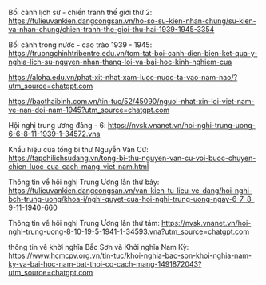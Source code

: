 Bối cảnh lịch sử - chiến tranh thế giới thứ 2:
https://tulieuvankien.dangcongsan.vn/ho-so-su-kien-nhan-chung/su-kien-va-nhan-chung/chien-tranh-the-gioi-thu-hai-1939-1945-3354

Bối cảnh trong nước - cao trào 1939 - 1945:
https://truongchinhtribentre.edu.vn/tom-tat-boi-canh-dien-bien-ket-qua-y-nghia-lich-su-nguyen-nhan-thang-loi-va-bai-hoc-kinh-nghiem-cua

https://aloha.edu.vn/phat-xit-nhat-xam-luoc-nuoc-ta-vao-nam-nao/?utm_source=chatgpt.com

https://baothaibinh.com.vn/tin-tuc/52/45090/nguoi-nhat-xin-loi-viet-nam-ve-nan-doi-nam-1945?utm_source=chatgpt.com

Hội nghị trung ương đảng - 6:
https://nvsk.vnanet.vn/hoi-nghi-trung-uong-6-6-8-11-1939-1-34572.vna

Khẩu hiệu của tổng bí thư Nguyễn Văn Cừ:
https://tapchilichsudang.vn/tong-bi-thu-nguyen-van-cu-voi-buoc-chuyen-chien-luoc-cua-cach-mang-viet-nam.html

Thông tin về hội nghị Trung Ương lần thứ bảy:
https://tulieuvankien.dangcongsan.vn/van-kien-tu-lieu-ve-dang/hoi-nghi-bch-trung-uong/khoa-i/nghi-quyet-cua-hoi-nghi-trung-uong-ngay-6-7-8-9-11-1940-660

Thông tin về hội nghị Trung Ương lần thứ tám:
https://nvsk.vnanet.vn/hoi-nghi-trung-uong-8-10-19-5-1941-1-34593.vna?utm_source=chatgpt.com

thông tin về khời nghĩa Bắc Sơn và Khởi nghĩa Nam Kỳ:
https://www.hcmcpv.org.vn/tin-tuc/khoi-nghia-bac-son-khoi-nghia-nam-ky-va-bai-hoc-nam-bat-thoi-co-cach-mang-1491872043?utm_source=chatgpt.com